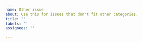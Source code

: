 ```yaml
---
name: Other issue
about: Use this for issues that don't fit other categories.
title: ''
labels: ''
assignees: ''

---
```




